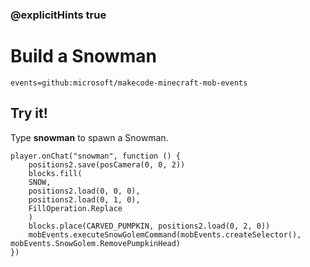 ### @explicitHints true

# Build a Snowman

```package
events=github:microsoft/makecode-minecraft-mob-events
```

## Try it!

Type **snowman** to spawn a Snowman.

```template
player.onChat("snowman", function () {
    positions2.save(posCamera(0, 0, 2))
    blocks.fill(
    SNOW,
    positions2.load(0, 0, 0),
    positions2.load(0, 1, 0),
    FillOperation.Replace
    )
    blocks.place(CARVED_PUMPKIN, positions2.load(0, 2, 0))
    mobEvents.executeSnowGolemCommand(mobEvents.createSelector(), mobEvents.SnowGolem.RemovePumpkinHead)
})
```